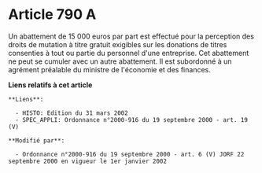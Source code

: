 # Article 790 A

Un abattement de 15 000 euros par part est effectué pour la perception des droits de mutation à titre gratuit exigibles sur
les donations de titres consenties à tout ou partie du personnel d'une entreprise. Cet abattement ne peut se cumuler avec un
autre abattement. Il est subordonné à un agrément préalable du ministre de l'économie et des finances.

**Liens relatifs à cet article**

	**Liens**:

	  - HISTO: Edition du 31 mars 2002
	  - SPEC_APPLI: Ordonnance n°2000-916 du 19 septembre 2000 - art. 19 (V)

	**Modifié par**:

	  - Ordonnance n°2000-916 du 19 septembre 2000 - art. 6 (V) JORF 22 septembre 2000 en vigueur le 1er janvier 2002

